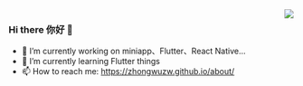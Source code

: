<img align="right" src="https://github-readme-stats.vercel.app/api?username=zhongwuzw&show_icons=true&bg_color=ffffff&hide_title=true&theme=vue" />

### Hi there 你好 👋

- 🔭 I’m currently working on miniapp、Flutter、React Native...
- 🌱 I’m currently learning Flutter things
- 📫 How to reach me: https://zhongwuzw.github.io/about/
